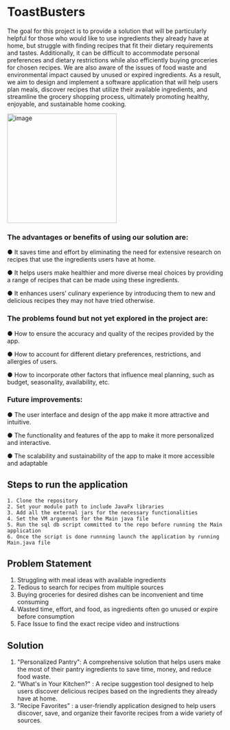 # ToastBusters

The goal for this project is to provide a solution that will be particularly helpful for those who would like to use ingredients they already have at home, but struggle with finding recipes that fit their dietary requirements and tastes. Additionally, it can be difficult to accommodate personal preferences and dietary restrictions while also efficiently buying groceries for chosen recipes. We are also aware of the issues of food waste and environmental impact caused by unused or expired ingredients. As a result, we aim to design and implement a software application that will help users plan meals, discover recipes that utilize their available ingredients, and streamline the grocery shopping process, ultimately promoting healthy, enjoyable, and sustainable home cooking.

<img width="255" alt="image" src="https://github.com/Taru-Shukla/ToastBusters/assets/90433380/82945c9a-e26e-497d-857e-2500f681e8b0">

### The advantages or benefits of using our solution are:
●	It saves time and effort by eliminating the need for extensive research on recipes that use the ingredients users have at home.

●	It helps users make healthier and more diverse meal choices by providing a range of recipes that can be made using these ingredients.

●	It enhances users’ culinary experience by introducing them to new and delicious recipes they may not have tried otherwise.

### The problems found but not yet explored in the project are:

●	How to ensure the accuracy and quality of the recipes provided by the app.

●	How to account for different dietary preferences, restrictions, and allergies of users.

●	How to incorporate other factors that influence meal planning, such as budget, seasonality, availability, etc.

### Future improvements:

●	The user interface and design of the app make it more attractive and intuitive.

●	The functionality and features of the app to make it more personalized and interactive.

●	The scalability and sustainability of the app to make it more accessible and adaptable

## Steps to run the application
`1. Clone the repository`<br/>
 `2. Set your module path to include JavaFx libraries`<br/>
  `3. Add all the external jars for the necessary functionalities`<br/>
 `4. Set the VM arguments for the Main java file`<br/>
  `5. Run the sql db script committed to the repo before running the Main application`<br/>
 `6. Once the script is done runnning launch the application by running Main.java file`<br/>
  
  
 ## Problem Statement
 1. Struggling with meal ideas with available ingredients
 2. Tedious to search for recipes from multiple sources
 3. Buying groceries for desired dishes can be inconvenient and time consuming
 4. Wasted time, effort, and food, as ingredients often go unused or expire before consumption
 5. Face Issue to find the exact recipe video and instructions
 
 ## Solution
 1. "Personalized Pantry": A comprehensive solution that helps users make the most of their pantry ingredients to save time, money, and reduce food waste.
 2. "What's in Your Kitchen?" : A recipe suggestion tool designed to help users discover delicious recipes based on the ingredients they already have at home. 
 3. "Recipe Favorites” : a user-friendly application designed to help users discover, save, and organize their favorite recipes from a wide variety of sources. 
